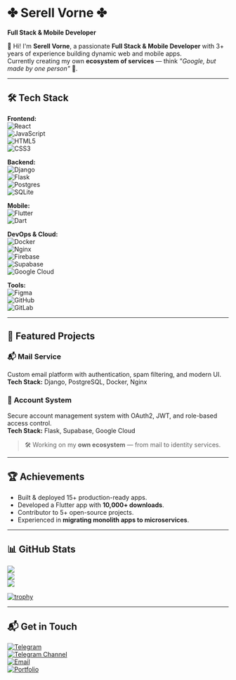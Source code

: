 # ✤︎ Serell Vorne ✤︎  
**Full Stack & Mobile Developer**  

👋 Hi! I'm **Serell Vorne**, a passionate **Full Stack & Mobile Developer** with 3+ years of experience building dynamic web and mobile apps.  
Currently creating my own **ecosystem of services** — think *"Google, but made by one person"* 💪.

---

## 🛠 Tech Stack  

**Frontend:**  
![React](https://img.shields.io/badge/react-%2320232a.svg?style=for-the-badge&logo=react&logoColor=%2361DAFB)  
![JavaScript](https://img.shields.io/badge/javascript-%23323330.svg?style=for-the-badge&logo=javascript&logoColor=%23F7DF1E)  
![HTML5](https://img.shields.io/badge/html5-%23E34F26.svg?style=for-the-badge&logo=html5&logoColor=white)  
![CSS3](https://img.shields.io/badge/css3-%231572B6.svg?style=for-the-badge&logo=css3&logoColor=white)  

**Backend:**  
![Django](https://img.shields.io/badge/django-%23092E20.svg?style=for-the-badge&logo=django&logoColor=white)  
![Flask](https://img.shields.io/badge/flask-%23000.svg?style=for-the-badge&logo=flask&logoColor=white)  
![Postgres](https://img.shields.io/badge/postgres-%23316192.svg?style=for-the-badge&logo=postgresql&logoColor=white)  
![SQLite](https://img.shields.io/badge/sqlite-%2307405e.svg?style=for-the-badge&logo=sqlite&logoColor=white)  

**Mobile:**  
![Flutter](https://img.shields.io/badge/Flutter-%2302569B.svg?style=for-the-badge&logo=Flutter&logoColor=white)  
![Dart](https://img.shields.io/badge/dart-%230175C2.svg?style=for-the-badge&logo=dart&logoColor=white)  

**DevOps & Cloud:**  
![Docker](https://img.shields.io/badge/docker-%230db7ed.svg?style=for-the-badge&logo=docker&logoColor=white)  
![Nginx](https://img.shields.io/badge/nginx-%23009639.svg?style=for-the-badge&logo=nginx&logoColor=white)  
![Firebase](https://img.shields.io/badge/firebase-%23039BE5.svg?style=for-the-badge&logo=firebase)  
![Supabase](https://img.shields.io/badge/Supabase-3ECF8E?style=for-the-badge&logo=supabase&logoColor=white)  
![Google Cloud](https://img.shields.io/badge/GoogleCloud-%234285F4.svg?style=for-the-badge&logo=google-cloud&logoColor=white)  

**Tools:**  
![Figma](https://img.shields.io/badge/figma-%23F24E1E.svg?style=for-the-badge&logo=figma&logoColor=white)  
![GitHub](https://img.shields.io/badge/github-%23121011.svg?style=for-the-badge&logo=github&logoColor=white)  
![GitLab](https://img.shields.io/badge/gitlab-%23181717.svg?style=for-the-badge&logo=gitlab&logoColor=white)  

---

## 🚀 Featured Projects  

### 📬 **Mail Service**  
Custom email platform with authentication, spam filtering, and modern UI.  
**Tech Stack:** Django, PostgreSQL, Docker, Nginx  

### 👤 **Account System**  
Secure account management system with OAuth2, JWT, and role-based access control.  
**Tech Stack:** Flask, Supabase, Google Cloud  

> 🛠 Working on my **own ecosystem** — from mail to identity services.

---

## 🏆 Achievements  
- Built & deployed 15+ production-ready apps.  
- Developed a Flutter app with **10,000+ downloads**.  
- Contributor to 5+ open-source projects.  
- Experienced in **migrating monolith apps to microservices**.  

---

## 📊 GitHub Stats  

![](https://github-readme-stats.vercel.app/api?username=srxrell&theme=radical&hide_border=false&include_all_commits=false&count_private=false)  
![](https://nirzak-streak-stats.vercel.app/?user=srxrell&theme=radical&hide_border=false)  
![](https://github-readme-stats.vercel.app/api/top-langs/?username=srxrell&theme=radical&hide_border=false&include_all_commits=false&count_private=false&layout=compact)  

[![trophy](https://github-profile-trophy.vercel.app/?username=srxrell&theme=radical&no-frame=true&no-bg=true&margin-w=4)](https://github.com/ryo-ma/github-profile-trophy)  

---

## 📬 Get in Touch  
[![Telegram](https://img.shields.io/badge/Telegram-2F80ED?style=for-the-badge&logo=Telegram&logoColor=white)](https://t.me/caelis1784)  
[![Telegram Channel](https://img.shields.io/badge/Channel-2F80ED?style=for-the-badge&logo=Telegram&logoColor=white)](https://t.me/sflutterchan)  
[![Email](https://img.shields.io/badge/Email-D14836?style=for-the-badge&logo=gmail&logoColor=white)](mailto:serrelvorne@gmail.com)  
[![Portfolio](https://img.shields.io/badge/Portfolio-000?style=for-the-badge&logo=About.me&logoColor=white)](#)  
